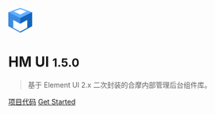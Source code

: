 ![logo](_media/logo.png)

# HM UI <small>1.5.0</small>

> 基于 Element UI 2.x 二次封装的合摩内部管理后台组件库。

[项目代码](http://gitlab.hnrfqj.com/frontend-hm/hm-ui)
[Get Started](?id=hmui)
